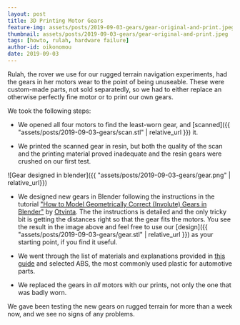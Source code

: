 ```yaml
---
layout: post
title: 3D Printing Motor Gears
feature-img: assets/posts/2019-09-03-gears/gear-original-and-print.jpeg
thumbnail: assets/posts/2019-09-03-gears/gear-original-and-print.jpeg
tags: [howto, rulah, hardware failure]
author-id: oikonomou
date: 2019-09-03
---
```


Rulah, the rover we use for our rugged terrain navigation experiments,
had the gears in her motors wear to the point of being unuseable.
These were custom-made parts, not sold separatedly, so we had to
either replace an otherwise perfectly fine motor or to print our own
gears.

<!--more-->

We took the following steps:

 * We opened all four motors to find the least-worn gear,
   and [scanned]({{ "assets/posts/2019-09-03-gears/scan.stl" | relative_url }}) it.

 * We printed the scanned gear in resin, but both the quality of the
   scan and the printing material proved inadequate and the resin
   gears were crushed on our first test.

![Gear designed in blender]({{ "assets/posts/2019-09-03-gears/gear.png" | relative_url}})

 * We designed new gears
   in Blender following the instructions in the tutorial
   [&quot;How to Model Geometrically Correct (Involute) Gears in Blender&quot;](https://www.youtube.com/watch?v=DqBOva04lcE)
   by [Otvinta](http://www.otvinta.com).
   The the instructions is detailed and the only tricky bit is getting
   the distances right so that the gear fits the motors.
   You see the result in the image above and feel free to use our
   [design]({{ "assets/posts/2019-09-03-gears/gear.stl" | relative_url }})
   as your starting point, if you find it useful.

 * We went through
   the list of materials and explanations provided in
   [this guide](https://3dinsider.com/3d-printing-materials)
   and selected ABS, the most commonly used plastic for automotive
   parts.
   
 * We replaced the gears in _all_ motors with our prints, not only the
   one that was badly worn.

We gave been testing the new gears on rugged terrain for more than a
week now, and we see no signs of any problems.
